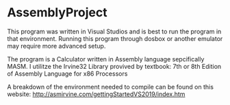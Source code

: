 # AssemblyProject
This program was written in Visual Studios and is best
to run the program in that environment.
Running this program through dosbox or another emulator
may require more advanced setup. 

The program is a Calculator written in Assembly language 
sepcifically MASM. 
I utilitze the Irvine32 Library provived by textbook:
7th or 8th Edition of Assembly Language for x86 Processors

A breakdown of the environment needed to 
compile can be found on this website:
http://asmirvine.com/gettingStartedVS2019/index.htm

